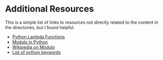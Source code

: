 # Additional Resources
This is a simple list of links to resources not directly related to the content in the directories, but I found helpful.

* [Python Lambda Functions](http://www.secnetix.de/olli/Python/lambda_functions.hawk)
* [Modulo in Python](http://stackoverflow.com/questions/3883004/negative-numbers-modulo-in-python)
* [Wikipedia on Modulo](https://en.wikipedia.org/wiki/Modulo_operation)
* [List of python keywords](https://www.programiz.com/python-programming/keyword-list#from_import)
